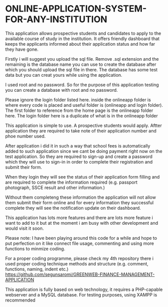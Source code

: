 # ONLINE-APPLICATION-SYSTEM-FOR-ANY-INSTITUTION
This application allows prospective students and candidates to apply to the available course of study in the institution. It offers friendly dashboard that keeps the applicants informed about their application status and how far they have gone.

Firstly i will suggest you upload the sql file. Remove .sql extension and the remaining is the database name you can use to create the database after which you should upload the sql file in there. The database has some test data but you can creat yours while using the application.

I used root and no password. So for the purpose of this application testing you can create a database with root and no password.

Please ignore the login folder listed here. inside the onlineapp folder is where every code is placed and useful folder is (onlineapp and login folder). The first folder to reference from the home page is the onlineapp folder here. The login folder here is a duplicate of what is in the onlineapp folder

This application is simple to use. A prospective students would apply. Aftter application they are required to take note of their application number and phoe number used.

After application i did it in such a way that school fees is automatically added to such application since we cant be doing payment right now on the test application. So they are required to sign-up and create a password which they will use to sign-in in order to complete their registration and submit their form.

When they login they will see the status of their application form filling and are required to complete the information required (e.g. passport photograph, SSCE result and other information.)

Without them completeng these information the application will not allow them submit their form online and for every information they successful complete they will see the notification update on their dashboard.

This application has lots more features and there are lots more feature i want to add to it but at the moment i am busy with other development and would visit it soon.

Please note: I have been playing around this code for a while and hope to put perfection on it like connect file usage, commenting and using more functions to minmize coding.

For a proper coding programme, please check my 4th repository there i used proper coding technique methods and structure (e.g. comment, functions, naming, indent etc.) https://github.com/segunsaromi/GREENWEB-FINANCE-MANAGEMENT-APPLICATION 

This application is fully based on web technology, it requires a PHP-capable webserver and a MySQL database. For testing purposes, using XAMPP is recommended
